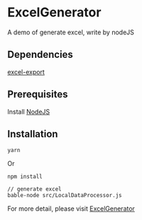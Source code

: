 # ExcelGenerator
A demo of generate excel, write by nodeJS

## Dependencies
[excel-export](https://github.com/functionscope/Node-Excel-Export)

## Prerequisites
Install [NodeJS](https://github.com/nodejs/node)

## Installation
```
yarn
```
Or
```
npm install
```

```
// generate excel
bable-node src/LocalDataProcessor.js
```

For more detail, please visit [ExcelGenerator](http://syachiku.club/2018/12/14/一个NodeJS生成excel表格的小demo/)
